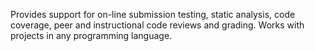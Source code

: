 Provides support for on-line submission testing, static analysis, code coverage, peer and instructional code reviews and grading. Works with projects in any programming language.